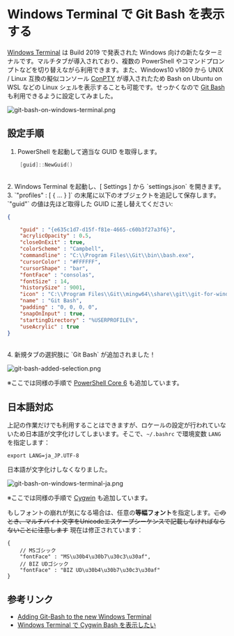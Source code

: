 # Windows Terminal で Git Bash を表示する

[Windows Terminal](https://github.com/microsoft/terminal) は Build 2019 で発表された Windows 向けの新たなターミナルです。マルチタブが導入されており、複数の PowerShell やコマンドプロンプトなどを切り替えながら利用できます。また、Windows10 v1809 から UNIX / Linux 互換の擬似コンソール [ConPTY](https://devblogs.microsoft.com/commandline/windows-command-line-introducing-the-windows-pseudo-console-conpty/) が導入されたため Bash on Ubuntu on WSL などの Linux シェルを表示することも可能です。せっかくなので [Git Bash](https://gitforwindows.org/) も利用できるように設定してみました。

![git-bash-on-windows-terminal.png](https://qiita-image-store.s3.ap-northeast-1.amazonaws.com/0/463374/24ab28df-45f3-a57a-65bf-af896cbdff15.png)

## 設定手順

1. PowerShell を起動して適当な GUID を取得します。

```powershell
    [guid]::NewGuid()
```
<br>
2. Windows Terminal を起動し、[ Settings ] から `settings.json` を開きます。
3. `"profiles" : [ { ... } ]` の末尾に以下のオブジェクトを追記して保存します。`"guid"` の値は先ほど取得した GUID に差し替えてください:

```json
{

    "guid" : "{e635c1d7-d15f-f81e-4665-c60b3f27a3f6}",
    "acrylicOpacity" : 0.5,
    "closeOnExit" : true,
    "colorScheme" : "Campbell",
    "commandline" : "C:\\Program Files\\Git\\bin\\bash.exe",
    "cursorColor" : "#FFFFFF",
    "cursorShape" : "bar",
    "fontFace" : "consolas",
    "fontSize" : 14,
    "historySize" : 9001,
    "icon" : "C:\\Program Files\\Git\\mingw64\\share\\git\\git-for-windows.ico",
    "name" : "Git Bash",
    "padding" : "0, 0, 0, 0",
    "snapOnInput" : true,
    "startingDirectory" : "%USERPROFILE%",
    "useAcrylic" : true
}
```
<br>
4. 新規タブの選択肢に `Git Bash` が追加されました！

![git-bash-added-selection.png](https://qiita-image-store.s3.ap-northeast-1.amazonaws.com/0/463374/8ff677e8-7b96-cfb6-84ee-d96b47c1da47.png)

※ここでは同様の手順で [PowerShell Core 6](https://aka.ms/pscore6) も追加しています。

## 日本語対応

上記の作業だけでも利用することはできますが、ロケールの設定が行われていないため日本語が文字化けしてしまいます。そこで、`~/.bashrc` で環境変数 `LANG` を指定します：

```shell:.barhrc
export LANG=ja_JP.UTF-8
```

日本語が文字化けしなくなりました。

![git-bash-on-windows-terminal-ja.png](https://qiita-image-store.s3.ap-northeast-1.amazonaws.com/0/463374/3fe5e15e-1284-dd0f-80eb-22ac86259197.png)

※ここでは同様の手順で [Cygwin](https://qiita.com/yokra9/items/e8b184021091dbabb8a1) も追加しています。

もしフォントの崩れが気になる場合は、任意の**等幅フォント**を指定します。<del>このとき、マルチバイト文字をUnicodeエスケープシーケンスで記載しなければならないことに注意します</del> 現在は修正されています：

```json-doc
{
    // MSゴシック
    "fontFace" : "MS\u30b4\u30b7\u30c3\u30af",
    // BIZ UDゴシック
    "fontFace" : "BIZ UD\u30b4\u30b7\u30c3\u30af"
}
```

## 参考リンク

* [Adding Git-Bash to the new Windows Terminal
](https://stackoverflow.com/questions/56839307/adding-git-bash-to-the-new-windows-terminal)
* [Windows Terminal で Cygwin Bash を表示したい](https://qiita.com/yokra9/items/e8b184021091dbabb8a1)
